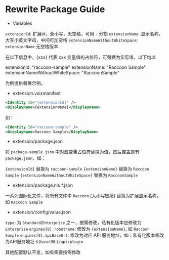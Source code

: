 # Rewrite Package Guide

* Variables

`extensionId`: 扩展id，全小写，无空格，可用 `-` 分割
`extensionName`: 显示名称，大写小英文字母，中间可加空格
`extensionNameWithoutWhiteSpace`: `extensionName` 无空格版本

在以下信息中，{xxx} 代表 xxx 变量值的占位符，可替换为实际值，以下均以

extensionId: "raccoon-sample"
extensionName: "Raccoon Sample"
extensionNameWithoutWhiteSpace: "RaccoonSample"

为例提供替换示例。

* extension.vsixmanifest

```xml
<Identity Id="{extensionId}" />
<DisplayName>{extensionName}</DisplayName>
```

如：

```xml
<Identity Id="raccoon-sample" />
<DisplayName>Raccoon Sample</DisplayName>
```

* extension/package.json

将 `package-sample.json` 中对应变量占位符替换为值，然后覆盖原有 `package.json`，如：

`{extensionId}` 替换为 `raccoon-sample`
`{extensionName}` 替换为 `Raccoon Sample`
`{extensionNameWithoutWhiteSpace}` 替换为 `RaccoonSample`

* extension/package.nls.*.json

一系列国际化文件，将所有文件中 `Raccoon` (大小写敏感) 替换为扩展显示名称，如 `Raccoon Sample`

* extension/config/value.json

`type`: 为 `Standard`/`Enterprise` 之一，按需修改，私有化版本应修改为 `Enterprise`
`engines[0].robotname`: 修改为 `{extensionName}`, 如 `Raccoon Sample`
`engines[0].apiBaseUrl`: 修改为对应 API 服务地址，如：私有化版本修改为API服务地址 `${baseURL}/api/plugin`

其他配置默认不变，如有需要按需修改
